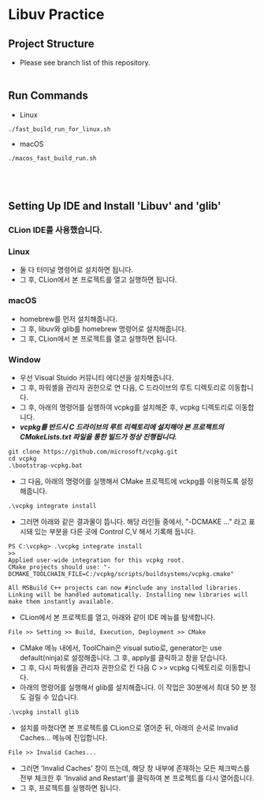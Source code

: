 # Libuv Practice

## Project Structure
- Please see branch list of this repository.
<br><br/>

## Run Commands
- Linux
```text
./fast_build_run_for_linux.sh
```
- macOS
```text
./macos_fast_build_run.sh
```
<br><br/>

## Setting Up IDE and Install 'Libuv' and 'glib'
### CLion IDE를 사용했습니다.
### Linux
- 둘 다 터미널 명령어로 설치하면 됩니다.
- 그 후, CLion에서 본 프로젝트를 열고 실행하면 됩니다.
### macOS
- homebrew를 먼저 설치해줍니다.
- 그 후, libuv와 glib를 homebrew 명령어로 설치해줍니다.
- 그 후, CLion에서 본 프로젝트를 열고 실행하면 됩니다.
### Window
- 우선 Visual Stuido 커뮤니티 에디션을 설치해줍니다.
- 그 후, 파워셸을 관리자 권한으로 연 다음, C 드라이브의 루트 디렉토리로 이동합니다.
- 그 후, 아래의 명령어를 실행하여 vcpkg를 설치해준 후, vcpkg 디렉토리로 이동합니다.
- **_vcpkg를 반드시 C 드라이브의 루트 리렉토리에 설치해야 본 프로젝트의 CMakeLists.txt 파일을 통한 빌드가 정상 진행됩니다._**
```text
git clone https://github.com/microsoft/vcpkg.git
cd vcpkg
.\bootstrap-vcpkg.bat
```
- 그 다음, 아래의 명령어를 실행해서 CMake 프로젝트에 vckpg를 이용하도록 설정해줍니다.
```text
.\vcpkg integrate install
```
- 그러면 아래와 같은 결과물이 뜹니다. 해당 라인들 중에서, "-DCMAKE ..." 라고 표시돼 있는 부분을 다른 곳에 Control C,V 해서 기록해 둡니다.
```text
PS C:\vcpkg> .\vcpkg integrate install
>>
Applied user-wide integration for this vcpkg root.
CMake projects should use: "-DCMAKE_TOOLCHAIN_FILE=C:/vcpkg/scripts/buildsystems/vcpkg.cmake"

All MSBuild C++ projects can now #include any installed libraries. Linking will be handled automatically. Installing new libraries will make them instantly available.
```
- CLion에서 본 프로젝트를 열고, 아래와 같이 IDE 메뉴를 탐색합니다.
```text
File >> Setting >> Build, Execution, Deployment >> CMake 
```
- CMake 메뉴 내에서, ToolChain은 visual sutio로, generator는 use default(ninja)로 설정해줍니다. 그 후, apply를 클릭하고 창을 닫습니다.
- 그 후, 다시 파워셸을 관리자 권한으로 킨 다음 C >> vcpkg 디렉토리로 이동합니다.
- 아래의 명령어를 실행해서 glib를 설치해줍니다. 이 작업은 30분에서 최대 50 분 정도 걸릴 수 있습니다.
```text
.\vcpkg install glib
```
- 설치를 마쳤다면 본 프로젝트를 CLion으로 열어준 뒤, 아래의 순서로 Invalid Caches... 메뉴에 진입합니다. 
```text
File >> Invalid Caches...
```
- 그러면 'Invalid Caches' 창이 뜨는데, 해당 창 내부에 존재하는 모든 체크박스를 전부 체크한 후 'Invalid and Restart'를 클릭하여 본 프로젝트를 다시 열어줍니다.
- 그 후, 프로젝트를 실행하면 됩니다.
